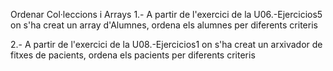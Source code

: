 Ordenar Col·leccions i Arrays
1.- A partir de l'exercici de la U06.-Ejercicios5 on s'ha creat un array d'Alumnes,
ordena els alumnes per diferents criteris

2.- A partir de l'exercici de la U08.-Ejercicios1 on s'ha creat un arxivador de
fitxes de pacients, ordena els pacients per diferents criteris
